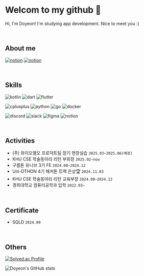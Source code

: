# Welcom to my github 👐
Hi, I'm Doyeon! I'm studying app development. Nice to meet you :)

<br>

## About me
[![notion](https://img.shields.io/badge/porfolio-000000.svg?&style=for-the-badge&logo=notion&logoColor=white)](https://billowy-parakeet-433.notion.site/portfolio)
[![notion](https://img.shields.io/badge/blog-20C997.svg?&style=for-the-badge&logo=velog&logoColor=white)](https://velog.io/@doyeon0307/posts)

<br>

## Skills
![kotlin](https://img.shields.io/badge/kotlin-7F52FF.svg?&style=for-the-badge&logo=kotlin&logoColor=white)
![dart](https://img.shields.io/badge/dart-0175C2.svg?&style=for-the-badge&logo=dart&logoColor=white)
![flutter](https://img.shields.io/badge/flutter-02569B.svg?&style=for-the-badge&logo=flutter&logoColor=white)

![cplusplus](https://img.shields.io/badge/C++-00599C.svg?&style=for-the-badge&logo=cplusplus&logoColor=white)
![python](https://img.shields.io/badge/python-3776AB.svg?&style=for-the-badge&logo=python&logoColor=white)
![go](https://img.shields.io/badge/go-00ADD8.svg?&style=for-the-badge&logo=go&logoColor=white)
![docker](https://img.shields.io/badge/docker-2496ED.svg?&style=for-the-badge&logo=docker&logoColor=white)

![discord](https://img.shields.io/badge/discord-5865F2.svg?&style=for-the-badge&logo=discord&logoColor=white)
![slack](https://img.shields.io/badge/slack-4A154B.svg?&style=for-the-badge&logo=slack&logoColor=white)
![figma](https://img.shields.io/badge/figma-F24E1E.svg?&style=for-the-badge&logo=figma&logoColor=white)
![notion](https://img.shields.io/badge/notion-000000.svg?&style=for-the-badge&logo=notion&logoColor=white)

<br>

## Activities
- (주) 와이오엘오 프로덕트팀 장기 현장실습 `2025.03~2025.06(예정)`
- KHU CSE 학술동아리 리턴 부회장 `2025.02~now`
- 구름톤 유니브 3기 FE `2024.08~2024.12`
- Uni-DTHON 4기 해커톤 트랙 은상🏆 `2024.11.03`
- KHU CSE 학술동아리 리턴 교육부장 `2024.09~2024.12`
- 경희대학교 컴퓨터공학과 입학 `2022.03~`

<br>

## Certificate
- SQLD `2024.09`

<br>

## Others
[![Solved.ac Profile](http://mazassumnida.wtf/api/v2/generate_badge?boj=dodo03)](https://solved.ac/dodo03)

![Doyeon's GitHub stats](https://github-readme-stats.vercel.app/api?username=doyeon0307&show_icons=true&theme=github_dark)
